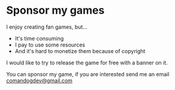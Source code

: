 # Sponsor my games

I enjoy creating fan games, but...

- It's time consuming
- I pay to use some resources
- And it's hard to monetize them because of copyright

I would like to try to release the game for free with a banner on it.

You can sponsor my game, if you are interested send me an email comandogdev@gmail.com
